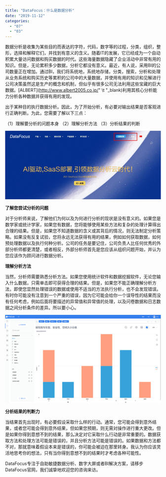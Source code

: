 ```yaml
---
title: "DataFocus：什么是数据分析"
date: "2019-11-12"
categories: 
  - "07"
  - "03"
---
```


数据分析是收集为某些目的而表达的字符，代码，数字等的过程，分类，组织，整形，选择和解释它们，并找到有意义的含义。随着IT的发展，它已经成为一个自动积累大量访问数据和购买数据的时代。这些海量数据隐藏了企业活动中非常有用的知识。但是，无论累积多少数据，分析它都没有意义。最近，有人说，采用BI的公司数量正在增加。通过BI，我们将系统地，系统地存储，分类，搜索，分析和处理从业务系统和购买历史等累积的公司中的大量数据，并使用有用的知识和见解进行公司决策虽然这是生产的概念和机制，但似乎有很多公司无法利用这些宝藏的巨大数据。[ALBERT](http://www.albert2005.co.jp/" \t "_blank)利用其核心分析能力分析各种数据并获得有用的发现。

出于某种目的执行数据分析。因此，为了开始分析，有必要对输出结果是否客观进行正确判断。为此，您需要了解以下三点：

（1）理解要分析的问题本身 （2）理解分析方法 （3）分析结果的判断

![材料和信息](images/unnamed-file.jpeg)

**了解您尝试分析的问题**

对于分析师来说，了解他们为何以及为何进行分析的现状是没有意义的。如果您是数学家或统计学家，如果您有数据，您将能够使用某些方法和复杂的处理计算得出合理的结果。但是，如果您不知道数据的含义或其背后的情况，则无法制定分析策略。如果没有反复试验，您将永远无法获得有用的结果，例如如何获取数据，如何预处理数据以及执行何种分析。公司的任务是要记住，公司负责人比任何优秀的外部分析师都更清楚，或者相反，外部分析师首先是您应该从组织问题开始，并认为您应该作为顾问进行数据分析。

**理解分析方法**

当然，分析师需要熟悉分析方法。如果您使用统计软件和数据挖掘软件，无论您输入什么数据，只需单击即可获得合理的结果。但是，如果您不能正确理解分析方法，即使您显然处理错误的数据或使用不适当的方法执行分析，也不会发现错误。有时你可能没有注意到一个严重的错误，因为它可能会给你一个误导性的结果而没有任何考虑，例如后面将要描述的异常值和异常值的处理，以及问卷数据和日志数据之间分析条件的差异。所以要小心。

![](images/word-image-10.png)

**分析结果的判断力**

当结果首先出现时，有必要假设采取什么样的行动。通常，您可能会得到意外结果，或者您可能会得到意外结果，但如果您预期，则无需对操作进行重大更改。但是如果你得到意想不到的结果，那么决定对它采取什么行动是非常重要的。数据获取方法和处理方法可能是错误的，并且分析方法可能是错误的。如果数据和方法都不对，那就意味着假设本来是错误的，你可能会被迫在那里转身。我认为你应该灵活地思考你的想法，只有当你得到意想不到的结果时才考虑各种可能性。

DataFocus专注于自助敏捷数据分析、数字大屏或者BI解决方案，请移步DataFocus官网，我们诚挚地欢迎您的咨询来访。
